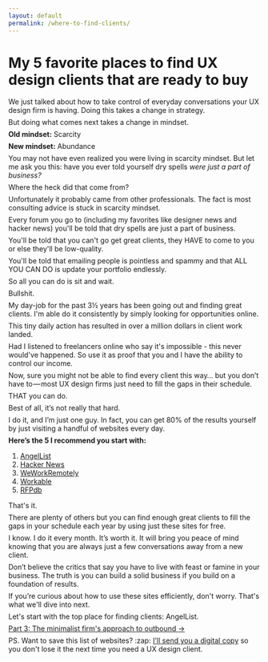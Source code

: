 ```yaml
---
layout: default
permalink: /where-to-find-clients/
---
```


<style>
p { margin: .5em 0; }
</style>

<div class="reading text-2xl text-grey-darkest leading-normal max-w-md mx-auto my-4" markdown="1">
	
<h1 class="leading-tight font-medium text-3xl mt-8 pt-8">My 5 favorite places to find UX design clients that are ready to buy</h1>

We just talked about how to take control of everyday conversations your UX design firm is having. Doing this takes a change in strategy. 

But doing what comes next takes a change in mindset. 

**Old mindset:** Scarcity

**New mindset:** Abundance

You may not have even realized you were living in scarcity mindset. But let me ask you this: have you ever told yourself dry spells *were just a part of business?*

Where the heck did that come from?

Unfortunately it probably came from other professionals. The fact is most consulting advice is stuck in scarcity mindset.

Every forum you go to (including my favorites like designer news and hacker news) you'll be told that dry spells are just a part of business. 

You'll be told that you can't go get great clients, they HAVE to come to you or else they'll be low-quality. 

You'll be told that emailing people is pointless and spammy and that ALL YOU CAN DO is update your portfolio endlessly. 

So all you can do is sit and wait.

Bullshit.

My day-job for the past 3½ years has been going out and finding great clients. I'm able do it consistently by simply looking for opportunities online.

This tiny daily action has resulted in over a million dollars in client work landed.

Had I listened to freelancers online who say it's impossible - this never would've happened. So use it as proof that you and I have the ability to control our income.

Now, sure you might not be able to find every client this way… but you don’t have to — most UX design firms just need to fill the gaps in their schedule. 

THAT you can do.

Best of all, it’s not really that hard.

I do it, and I’m just one guy. In fact, you can get 80% of the results yourself by just visiting a handful of websites every day.

**Here’s the 5 I recommend you start with:**

1. [AngelList](https://angel.co/jobs)
2. [Hacker News](https://hn.algolia.com/?query=seeking%20freelancer&sort=byPopularity&prefix&page=0&dateRange=pastMonth&type=story) 
3. [WeWorkRemotely](https://weworkremotely.com)
4. [Workable](https://www.google.com/search?num=50&safe=off&biw=1152&bih=596&tbs=qdr:m&q=site:*.workable.com+freelance&oq=site:*.workable.com+freelance&gs_l=serp.3...6986.8111.0.8192.10.10.0.0.0.0.128.703.8j1.9.0....0...1.1.64.serp..1.0.0.Kts5oUCQJSM)
5. [RFPdb](http://www.rfpdb.com)

That's it.

There are plenty of others but you can find enough great clients to fill the gaps in your schedule each year by using just these sites for free. 

I know. I do it every month. It’s worth it. It will bring you peace of mind knowing that you are always just a few conversations away from a new client.

Don’t believe the critics that say you have to live with feast or famine in your business. The truth is you can build a solid business if you build on a foundation of results.

If you’re curious about how to use these sites efficiently, don't worry. That's what we'll dive into next. 

Let's start with the top place for finding clients: AngelList.

<div class="mb-4">
	<a href="/best-website-for-clients/" class="button font-semibold rounded-lg bg-blue text-white text-xl px-6 py-3 inline-block cursor-pointer text-center no-underline my-2 mt-4 hover:bg-blue-dark">Part 3: The minimalist firm's approach to outbound <span class="ml-2">&rarr;</span></a>
</div>

<p class="mb-8 text-xl text-grey-darker">PS. Want to save this list of websites? :zap: <a href="/letters">I'll send you a digital copy</a> so you don't lose it the next time you need a UX design client.</p>
</div>
